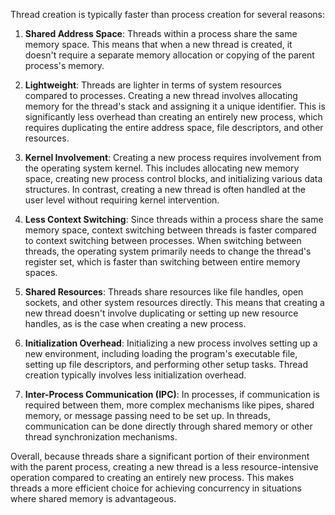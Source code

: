 Thread creation is typically faster than process creation for several reasons:

1. **Shared Address Space**: Threads within a process share the same memory space. This means that when a new thread is created, it doesn't require a separate memory allocation or copying of the parent process's memory.

2. **Lightweight**: Threads are lighter in terms of system resources compared to processes. Creating a new thread involves allocating memory for the thread's stack and assigning it a unique identifier. This is significantly less overhead than creating an entirely new process, which requires duplicating the entire address space, file descriptors, and other resources.

3. **Kernel Involvement**: Creating a new process requires involvement from the operating system kernel. This includes allocating new memory space, creating new process control blocks, and initializing various data structures. In contrast, creating a new thread is often handled at the user level without requiring kernel intervention.

4. **Less Context Switching**: Since threads within a process share the same memory space, context switching between threads is faster compared to context switching between processes. When switching between threads, the operating system primarily needs to change the thread's register set, which is faster than switching between entire memory spaces.

5. **Shared Resources**: Threads share resources like file handles, open sockets, and other system resources directly. This means that creating a new thread doesn't involve duplicating or setting up new resource handles, as is the case when creating a new process.

6. **Initialization Overhead**: Initializing a new process involves setting up a new environment, including loading the program's executable file, setting up file descriptors, and performing other setup tasks. Thread creation typically involves less initialization overhead.

7. **Inter-Process Communication (IPC)**: In processes, if communication is required between them, more complex mechanisms like pipes, shared memory, or message passing need to be set up. In threads, communication can be done directly through shared memory or other thread synchronization mechanisms.

Overall, because threads share a significant portion of their environment with the parent process, creating a new thread is a less resource-intensive operation compared to creating an entirely new process. This makes threads a more efficient choice for achieving concurrency in situations where shared memory is advantageous.
